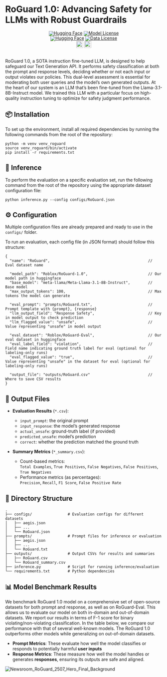 # RoGuard 1.0: Advancing Safety for LLMs with Robust Guardrails


<div align="center" style="line-height: 1;">
  <a href="https://huggingface.co/Roblox/RoGuard-1.0" target="_blank"><img alt="Hugging Face" src="https://img.shields.io/badge/%F0%9F%A4%97%20Hugging%20Face-RoGuard 1.0-ffc107?color=ffc107&logoColor=white"/></a>
  <a href="https://github.com/Roblox/RoGuard/blob/main/LICENSE"><img src="https://img.shields.io/badge/Model%20License-RAIL_MS-green" alt="Model License"></a>
</div>
<div align="center" style="line-height: 1;">
  <a href="https://huggingface.co/datasets/Roblox/RoGuard-Eval" target="_blank"><img alt="Hugging Face" src="https://img.shields.io/badge/%F0%9F%A4%97%20Hugging%20Face-RoGuardEval-ffc107?color=1783ff&logoColor=white"/></a>
  <a href="https://creativecommons.org/licenses/by-nc-sa/4.0/"><img src="https://img.shields.io/badge/Data%20License-CC_BY_NC_4.0-blue" alt="Data License"></a>
</div>

<div align="center" style="line-height: 1;">
<a href="https://devforum.roblox.com/t/beta-introducing-text-generation-api/3556520" target="_blank"><img src=https://img.shields.io/badge/Roblox-Blog-000000.svg?logo=Roblox height=22px></a>
<img src="https://img.shields.io/badge/ArXiv-Report (coming soon)-b5212f.svg?logo=arxiv" height="22px"><sub></sub>
</div>
<br />

RoGuard 1.0, a SOTA instruction fine-tuned LLM, is designed to help safeguard our Text Generation API. It performs safety classification at both the prompt and response levels, deciding whether or not each input or output violates our policies. This dual-level assessment is essential for moderating both user queries and the model’s own generated outputs. At the heart of our system is an LLM that’s been fine-tuned from the Llama-3.1-8B-Instruct model. We trained this LLM with a particular focus on high-quality instruction tuning to optimize for safety judgment performance.  


## 📦 Installation
To set up the environment, install all required dependencies by running the following commands from the root of the repository:
```
python -m venv venv_roguard
source venv_roguard/bin/activate 
pip install -r requirements.txt
```

## 🧠 Inference
To perform the evaluation on a specific evaluation set, run the following command from the root of the repository using the appropriate dataset configuration file:
```
python inference.py --config configs/RoGuard.json
```

## ⚙️ Configuration
Multiple configuration files are already prepared and ready to use in the `configs/` folder.

To run an evaluation, each config file (in JSON format) should follow this structure:
```
{
  "name": "RoGuard",                                            // Eval dataset name

  "model_path": "Roblox/RoGuard-1.0",                           // Our model path in huggingface
  "base_model": "meta-llama/Meta-Llama-3.1-8B-Instruct",        // Base model
  "max_output_tokens": 100,                                     // Max tokens the model can generate

  "eval_prompt": "prompts/RoGuard.txt",                         // Prompt template with {prompt}, {response}
  "llm_output_field": "Response Safety",                        // Key in model output to check prediction
  "llm_flagged_value": "unsafe",                                // Value representing "unsafe" in model output

  "eval_dataset": "Roblox/RoGuard-Eval",                        // Our eval dataset in huggingface
  "eval_label_field": "violation",                              // Field name indicating ground truth label for eval (optional for labeling-only runs)
  "eval_flagged_value": "true",                                 // Value representing "unsafe" in the dataset for eval (optional for labeling-only runs)

  "output_file": "outputs/RoGuard.csv"                          // Where to save CSV results
}
```


## 📄 Output Files

- **Evaluation Results** (`*.csv`):  
  - `input_prompt`: the original prompt  
  - `input_response`: the model’s generated response  
  - `actual_unsafe`: ground-truth label (if provided)  
  - `predicted_unsafe`: model’s prediction  
  - `correct`: whether the prediction matched the ground truth  

- **Summary Metrics** (`*_summary.csv`):  
  - Count-based metrics:  
    `Total Examples`, `True Positives`, `False Negatives`, `False Positives`, `True Negatives`  
  - Performance metrics (as percentages):  
    `Precision`, `Recall`, `F1 Score`, `False Positive Rate`


## 📁 Directory Structure
```
.
├── configs/                # Evaluation configs for different datasets
│   ├── aegis.json
│   ├── ...
│   └── RoGuard.json
├── prompts/                # Prompt files for inference or evaluation
│   ├── aegis.json
│   ├── ...
│   └── RoGuard.txt
├── outputs/                # Output CSVs for results and summaries
│   ├── RoGuard.csv
│   └── RoGuard_summary.csv
├── inference.py            # Script for running inference/evaluation
└── requirements.txt        # Python dependencies
```

## 📊 Model Benchmark Results

We benchmark RoGuard 1.0 model on a comprehensive set of open-source datasets for both prompt and response, as well as on RoGuard-Eval. This allows us to evaluate our model on both in-domain and out-of-domain datasets. We report our results in terms of F-1 score for binary violating/non-violating classification. In the table below, we compare our performance with that of several well-known models. The RoGuard 1.0 outperforms other models while generalizing on out-of-domain datasets.
- **Prompt Metrics**: These evaluate how well the model classifies or responds to potentially harmful **user inputs**
- **Response Metrics**: These measure how well the model handles or generates **responses**, ensuring its outputs are safe and aligned.

![Newsroom_RoGuard_2507_Hero_Final_Background](https://github.com/user-attachments/assets/cedff355-2322-4e68-a0f1-d9e946f2d29b)

